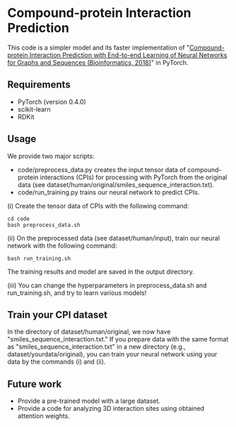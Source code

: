 # Compound-protein Interaction Prediction

This code is a simpler model and its faster implementation of
"[Compound-protein Interaction Prediction with End-to-end Learning of Neural Networks for Graphs and Sequences (Bioinformatics, 2018)](https://academic.oup.com/bioinformatics/advance-article-abstract/doi/10.1093/bioinformatics/bty535/5050020?redirectedFrom=PDF)" in PyTorch.


## Requirements

- PyTorch (version 0.4.0)
- scikit-learn
- RDKit


## Usage

We provide two major scripts:

- code/preprocess_data.py creates the input tensor data of compound-protein interactions (CPIs)
for processing with PyTorch from the original data
(see dataset/human/original/smiles_sequence_interaction.txt).
- code/run_training.py trains our neural network to predict CPIs.

(i) Create the tensor data of CPIs with the following command:
```
cd code
bash preprocess_data.sh
```

(ii) On the preprocessed data (see dataset/human/input),
train our neural network with the following command:
```
bash run_training.sh
```

The training results and model are saved in the output directory.

(iii) You can change the hyperparameters in preprocess_data.sh and run_training.sh,
and try to learn various models!


## Train your CPI dataset
In the directory of dataset/human/original, we now have "smiles_sequence_interaction.txt."
If you prepare data with the same format as "smiles_sequence_interaction.txt"
in a new directory (e.g., dataset/yourdata/original),
you can train your neural network using your data by the commands (i) and (ii).


## Future work

- Provide a pre-trained model with a large dataset.
- Provide a code for analyzing 3D interaction sites using obtained attention weights.
